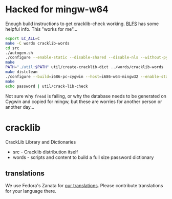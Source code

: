 # Hacked for mingw-w64

Enough build instructions to get cracklib-check working. [BLFS](http://www.linuxfromscratch.org/blfs/view/svn/postlfs/cracklib.html)
has some helpful info. This "works for me"...

```sh
export LC_ALL=C
make -C words cracklib-words
cd src
./autogen.sh
./configure --enable-static --disable-shared --disable-nls --without-python --without-zlib --with-default-dict=C:/Dict/pw_dict
make
PATH="./util:$PATH" util/create-cracklib-dict ../words/cracklib-words
make distclean
./configure --build=i686-pc-cygwin --host=i686-w64-mingw32 --enable-static --disable-shared --disable-nls --without-python --without-zlib --with-default-dict=C:/Dict/pw_dict
make
echo password | util/crack-lib-check
```

Not sure why `fread` is failing, or why the database needs to be generated on Cygwin and copied for mingw, but these are worries
for another person or another day...

# cracklib

CrackLib Library and Dictionaries

  * src - Cracklib distribution itself
  * words - scripts and content to build a full size password dictionary

## translations

We use Fedora's Zanata for
[our translations](https://fedora.zanata.org/project/view/cracklib). Please
contribute translations for your language there.
